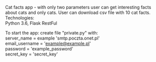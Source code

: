 Cat facts app - with only two parameters user can get interesting facts about cats and only cats.
User can download csv file with 10 cat facts. <br />
Technologies: <br />
Python 3.6, Flask RestFul

To start the app:
create file "private.py" with: <br />
server_name = example 'smtp.poczta.onet.pl' <br />
email_username = 'example@example.pl' <br />
password = 'example_password' <br />
secret_key = 'secret_key'



